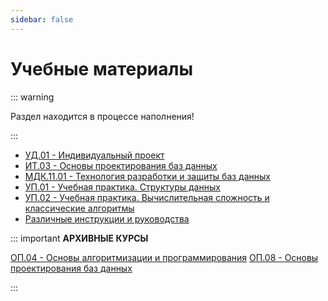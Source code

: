 ```yaml
---
sidebar: false
---
```


# Учебные материалы

::: warning

Раздел находится в процессе наполнения!

:::

- [УД.01 - Индивидуальный проект](/disciplines/ud01/)
- [ИТ.03 - Основы проектирования баз данных](/disciplines/it03/)
- [МДК.11.01 - Технология разработки и защиты баз данных](/disciplines/mdk1101/)
- [УП.01 - Учебная практика. Структуры данных](/disciplines/up01/)
- [УП.02 - Учебная практика. Вычислительная сложность и классические алгоритмы](/disciplines/up02/)
- [Различные инструкции и руководства](/disciplines/manuals/)

::: important **АРХИВНЫЕ КУРСЫ**

[ОП.04 - Основы алгоритмизации и программирования](/disciplines/op04/)
[ОП.08 - Основы проектирования баз данных](/disciplines/op08/)

:::
